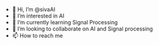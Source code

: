 - 👋 Hi, I’m @sivaAI
- 👀 I’m interested in AI
- 🌱 I’m currently learning Signal Processing
- 💞️ I’m looking to collaborate on AI and Signal processing 
- 📫 How to reach me 

<!---
sivaAI/sivaAI is a ✨ special ✨ repository because its `README.md` (this file) appears on your GitHub profile.
You can click the Preview link to take a look at your changes.
--->
